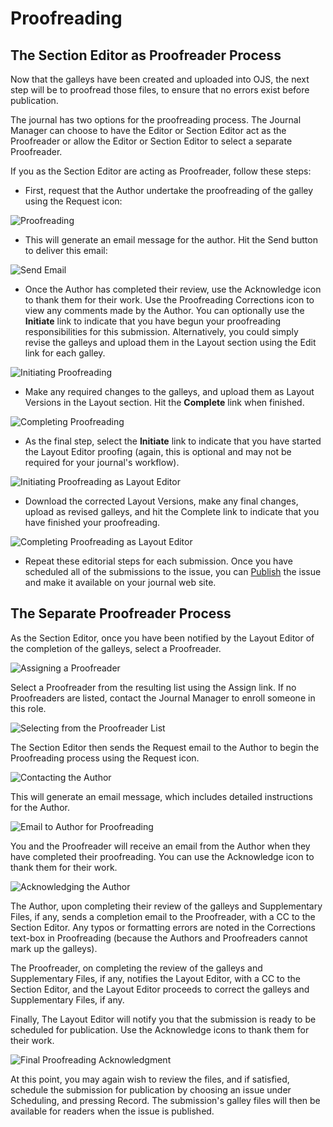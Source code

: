 # Proofreading

## The Section Editor as Proofreader Process

Now that the galleys have been created and uploaded into OJS, the next step will be to proofread those files, to ensure that no errors exist before publication.

The journal has two options for the proofreading process. The Journal Manager can choose to have the Editor or Section Editor act as the Proofreader or allow the Editor or Section Editor to select a separate Proofreader.

If you as the Section Editor are acting as Proofreader, follow these steps:

* First, request that the Author undertake the proofreading of the galley using the Request icon:

![Proofreading](images/chapter8/editor_proof_1.png)

* This will generate an email message for the author. Hit the Send button to deliver this email:

![Send Email](images/chapter8/editor_proof_2.png)

* Once the Author has completed their review, use the Acknowledge icon to thank them for their work. Use the Proofreading Corrections icon to view any comments made by the Author. You can optionally use the **Initiate** link to indicate that you have begun your proofreading responsibilities for this submission. Alternatively, you could simply revise the galleys and upload them in the Layout section using the Edit link for each galley.

![Initiating Proofreading](images/chapter8/editor_proof_3.png)

* Make any required changes to the galleys, and upload them as Layout Versions in the Layout section. Hit the **Complete** link when finished.

![Completing Proofreading](images/chapter8/editor_proof_4.png)

* As the final step, select the **Initiate** link to indicate that you have started the Layout Editor proofing (again, this is optional and may not be required for your journal's workflow).

![Initiating Proofreading as Layout Editor](images/chapter8/editor_proof_5.png)

* Download the corrected Layout Versions, make any final changes, upload as revised galleys, and hit the Complete link to indicate that you have finished your proofreading.

![Completing Proofreading as Layout Editor](images/chapter8/editor_proof_6.png)

* Repeat these editorial steps for each submission. Once you have scheduled all of the submissions to the issue, you can [Publish](https://docs.pkp.sfu.ca/learning-ojs-2/en/issues) the issue and make it available on your journal web site.

## The Separate Proofreader Process

As the Section Editor, once you have been notified by the Layout Editor of the completion of the galleys, select a Proofreader.

![Assigning a Proofreader](images/chapter8/proof_1.png)

Select a Proofreader from the resulting list using the Assign link. If no Proofreaders are listed, contact the Journal Manager to enroll someone in this role.

![Selecting from the Proofreader List](images/chapter8/proof_2.png)

The Section Editor then sends the Request email to the Author to begin the Proofreading process using the Request icon.

![Contacting the Author](images/chapter8/proof_3.png)

This will generate an email message, which includes detailed instructions for the Author.

![Email to Author for Proofreading](images/chapter8/proof_4.png)

You and the Proofreader will receive an email from the Author when they have completed their proofreading. You can use the Acknowledge icon to thank them for their work.

![Acknowledging the Author](images/chapter8/proof_5.png)

The Author, upon completing their review of the galleys and Supplementary Files, if any, sends a completion email to the Proofreader, with a CC to the Section Editor. Any typos or formatting errors are noted in the Corrections text-box in Proofreading (because the Authors and Proofreaders cannot mark up the galleys).

The Proofreader, on completing the review of the galleys and Supplementary Files, if any, notifies the Layout Editor, with a CC to the Section Editor, and the Layout Editor proceeds to correct the galleys and Supplementary Files, if any.

Finally, The Layout Editor will notify you that the submission is ready to be scheduled for publication. Use the Acknowledge icons to thank them for their work.

![Final Proofreading Acknowledgment](images/chapter8/editor_proof_7.png)

At this point, you may again wish to review the files, and if satisfied, schedule the submission for publication by choosing an issue under Scheduling, and pressing Record. The submission's galley files will then be available for readers when the issue is published.

